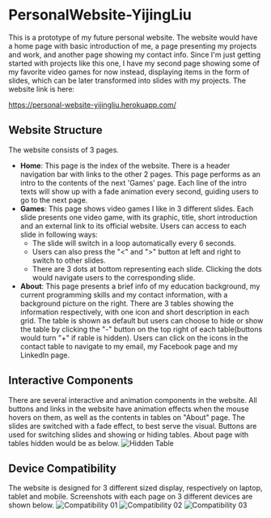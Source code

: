 # PersonalWebsite-YijingLiu
This is a prototype of my future personal website. The website would have a home page with basic introduction of me, a page presenting my projects and work, and another page showing my contact info. Since I'm just getting started with projects like this one, I have my second page showing some of my favorite video games for now instead, displaying items in the form of slides, which can be later transformed into slides with my projects. The website link is here:

https://personal-website-yijingliu.herokuapp.com/

## Website Structure
The website consists of 3 pages.
* __Home__: This page is the index of the website. There is a header navigation bar with links to the other 2 pages. This page performs as an intro to the contents of the next 'Games' page. Each line of the intro texts will show up with a fade animation every second, guiding users to go to the next page.
* __Games__: This page shows video games I like in 3 different slides. Each slide presents one video game, with its graphic, title, short introduction and an external link to its official website. Users can access to each slide in following ways: <br>
    * The slide will switch in a loop automatically every 6 seconds.  <br>
    * Users can also press the "<" and ">" button at left and right to switch to other slides. <br>
    * There are 3 dots at bottom representing each slide. Clicking the dots would navigate users to the corresponding slide. <br>
* __About__: This page presents a brief info of my education background, my current programming skills and my contact information, with a background picture on the right. There are 3 tables showing the information respectively, with one icon and short description in each grid. The table is shown as default but users can choose to hide or show the table by clicking the "-" button on the top right of each table(buttons would turn "+" if rable is hidden). Users can click on the icons in the contact table to navigate to my email, my Facebook page and my LinkedIn page.

## Interactive Components
There are several interactive and animation components in the website. All buttons and links in the website have animation effects when the mouse hovers on them, as well as the contents in tables on "About" page. The slides are switched with a fade effect, to best serve the visual. Buttons are used for switching slides and showing or hiding tables. About page with tables hidden would be as below.
![Hidden Table](https://github.ccs.neu.edu/NEU-CS5610-SU20/PersonalWebsite-YijingLiu/blob/master/readme_images/hidden-table.JPG)

## Device Compatibility
The website is designed for 3 different sized display, respectively on laptop, tablet and mobile. Screenshots with each page on 3 different devices are shown below.
![Compatibility 01](https://github.ccs.neu.edu/NEU-CS5610-SU20/PersonalWebsite-YijingLiu/blob/master/readme_images/Compatibility-01.jpg)
![Compatibility 02](https://github.ccs.neu.edu/NEU-CS5610-SU20/PersonalWebsite-YijingLiu/blob/master/readme_images/Compatibility-02.jpg)
![Compatibility 03](https://github.ccs.neu.edu/NEU-CS5610-SU20/PersonalWebsite-YijingLiu/blob/master/readme_images/Compatibility-03.jpg)

